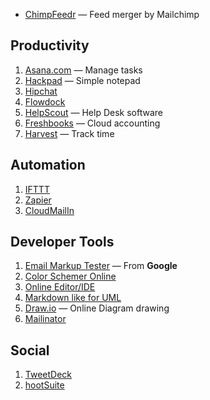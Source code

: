 - [ChimpFeedr](http://chimpfeedr.com/) — Feed merger by Mailchimp

## Productivity

1. [Asana.com](https://app.asana.com/) — Manage tasks
1. [Hackpad](https://hackpad.com) — Simple notepad
1. [Hipchat](https://hipchat.com/)
1. [Flowdock](https://www.flowdock.com/)
2. [HelpScout](http://www.helpscout.net/) — Help Desk software
3. [Freshbooks](http://www.freshbooks.com/) — Cloud accounting
4. [Harvest](https://www.getharvest.com/) — Track time

## Automation

1. [IFTTT](https://ifttt.com/)
1. [Zapier](https://zapier.com/)
1. [CloudMailIn](http://www.cloudmailin.com/)

## Developer Tools

1. [Email Markup Tester](https://www.google.com/webmasters/markup-tester/?hl=en) — From **Google**
1. [Color Schemer Online](http://www.colorschemer.com/online.html)
1. [Online Editor/IDE](https://fb.com/245741288908119/)
1. [Markdown like for UML](http://www.nomnoml.com)
1. [Draw.io](http://www.draw.io/) — Online Diagram drawing
1. [Mailinator](http://mailinator.com/)

## Social

1. [TweetDeck](https://tweetdeck.twitter.com/)
1. [hootSuite](https://hootsuite.com)

